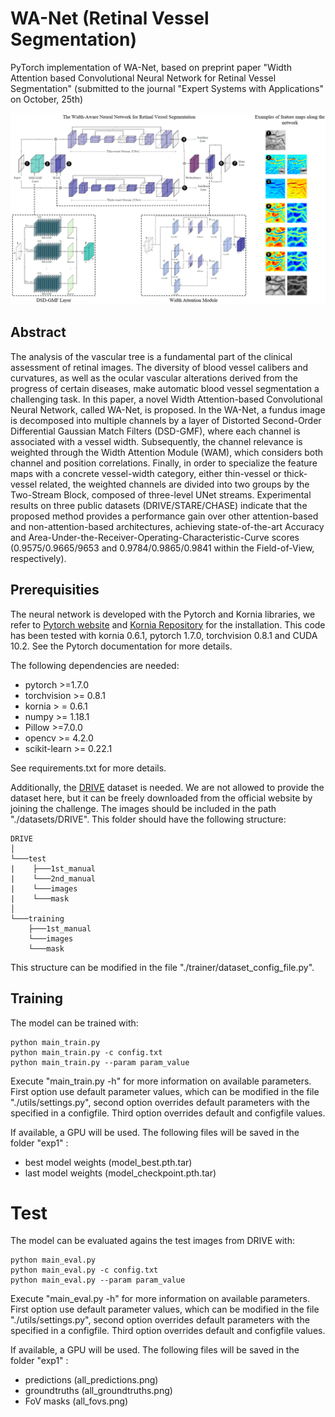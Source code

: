 # WA-Net (Retinal Vessel Segmentation)
PyTorch implementation of WA-Net, based on preprint paper "Width Attention based Convolutional Neural Network for Retinal Vessel Segmentation" (submitted to the journal "Expert Systems with Applications" on October, 25th)

![](figures/graphical_abstract.png)

## Abstract

The analysis of the vascular tree is a fundamental part of the clinical assessment of retinal images. The diversity of blood vessel calibers and curvatures, as well as the ocular vascular alterations derived from the progress of certain diseases, make automatic blood vessel segmentation a challenging task. In this paper, a novel Width Attention-based Convolutional Neural Network, called WA-Net, is proposed. 
In the WA-Net, a fundus image is decomposed into multiple channels by a layer of Distorted Second-Order Differential Gaussian Match Filters (DSD-GMF), where each channel is associated with a vessel width. Subsequently, the channel relevance is weighted through the Width Attention Module (WAM), which considers both channel and position correlations. Finally, in order to specialize the feature maps with a concrete vessel-width category, either thin-vessel or thick-vessel related, the weighted channels are divided into two groups by the Two-Stream Block, composed of three-level UNet streams.
Experimental results on three public datasets (DRIVE/STARE/CHASE) indicate that the proposed method provides a performance gain over other attention-based and non-attention-based architectures, achieving state-of-the-art Accuracy and Area-Under-the-Receiver-Operating-Characteristic-Curve scores (0.9575/0.9665/9653 and 0.9784/0.9865/0.9841 within the Field-of-View, respectively). 

## Prerequisities
The neural network is developed with the Pytorch and Kornia libraries, we refer to [Pytorch website](https://pytorch.org/) and [Kornia Repository](https://github.com/kornia/kornia) for the installation.
This code has been tested with kornia 0.6.1, pytorch 1.7.0, torchvision 0.8.1 and CUDA 10.2. See the Pytorch documentation for more details.

The following dependencies are needed:
- pytorch >=1.7.0
- torchvision >= 0.8.1
- kornia > = 0.6.1
- numpy >= 1.18.1
- Pillow >=7.0.0
- opencv >= 4.2.0
- scikit-learn >= 0.22.1

See requirements.txt for more details.

Additionally, the [DRIVE](https://drive.grand-challenge.org/) dataset is needed.  We are not allowed to provide the dataset here, but it can be freely downloaded from the official website by joining the challenge. 
The images should be included in the path "./datasets/DRIVE". This folder should have the following structure:

```
DRIVE
│
└───test
|    ├───1st_manual
|    └───2nd_manual
|    └───images
|    └───mask
│
└───training
    ├───1st_manual
    └───images
    └───mask
```

This structure can be modified in the file "./trainer/dataset_config_file.py".

## Training

The model can be trained with:

```
python main_train.py 
python main_train.py -c config.txt
python main_train.py --param param_value
```

Execute "main_train.py -h" for more information on available parameters. First option use default parameter values, which can be modified in the file "./utils/settings.py", second option overrides default parameters with the specified in a configfile. Third option overrides default and configfile values. 

If available, a GPU will be used. The following files will be saved in the folder "exp1" :
- best model weights (model_best.pth.tar)
- last model weights (model_checkpoint.pth.tar)

# Test

The model can be evaluated agains the test images from DRIVE with:

```
python main_eval.py
python main_eval.py -c config.txt
python main_eval.py --param param_value
```
Execute "main_eval.py -h" for more information on available parameters. First option use default parameter values, which can be modified in the file "./utils/settings.py", second option overrides default parameters with the specified in a configfile. Third option overrides default and configfile values. 

If available, a GPU will be used. The following files will be saved in the folder "exp1" :
- predictions (all_predictions.png)
- groundtruths (all_groundtruths.png)
- FoV masks (all_fovs.png)

